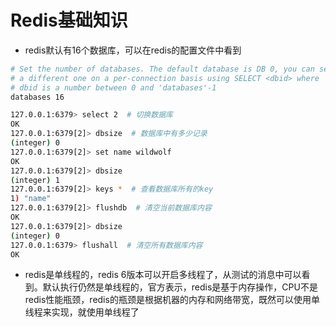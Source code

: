 # Redis基础知识
- redis默认有16个数据库，可以在redis的配置文件中看到
```bash
# Set the number of databases. The default database is DB 0, you can select
# a different one on a per-connection basis using SELECT <dbid> where
# dbid is a number between 0 and 'databases'-1
databases 16
```
```bash
127.0.0.1:6379> select 2  # 切换数据库
OK
127.0.0.1:6379[2]> dbsize  # 数据库中有多少记录
(integer) 0
127.0.0.1:6379[2]> set name wildwolf
OK
127.0.0.1:6379[2]> dbsize
(integer) 1
127.0.0.1:6379[2]> keys *  # 查看数据库所有的key
1) "name"
127.0.0.1:6379[2]> flushdb  # 清空当前数据库内容
OK
127.0.0.1:6379[2]> dbsize
(integer) 0
127.0.0.1:6379> flushall  # 清空所有数据库内容
OK
```
- redis是单线程的，redis 6版本可以开启多线程了，从测试的消息中可以看到。默认执行仍然是单线程的，官方表示，redis是基于内存操作，CPU不是redis性能瓶颈，redis的瓶颈是根据机器的内存和网络带宽，既然可以使用单线程来实现，就使用单线程了
